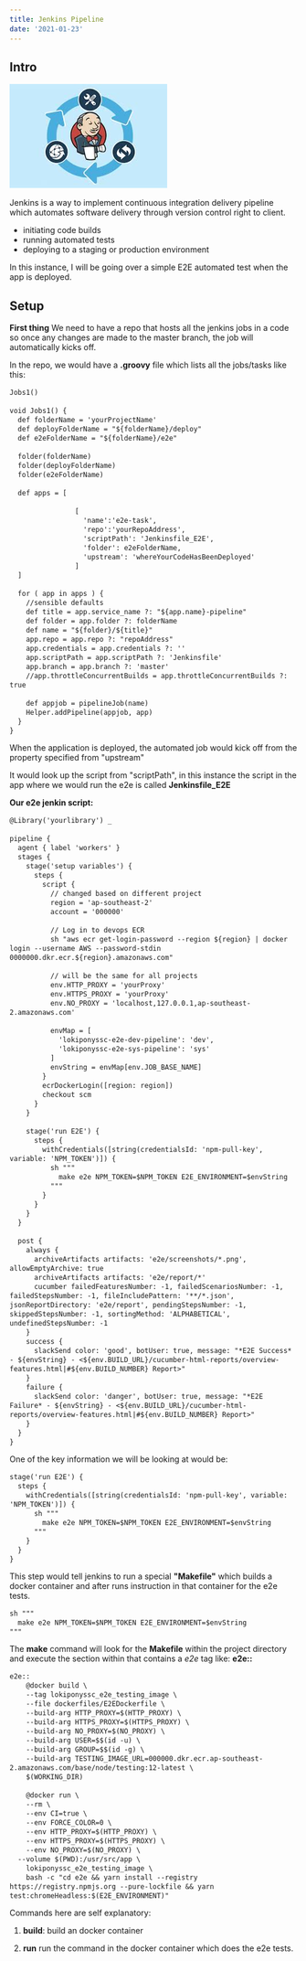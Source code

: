 ```yaml
---
title: Jenkins Pipeline
date: '2021-01-23'
---
```


## Intro

![jenkins](./jenkins.jpeg)

Jenkins is a way to implement continuous integration delivery pipeline which automates software delivery through version control right to client.

- initiating code builds
- running automated tests
- deploying to a staging or production environment

In this instance, I will be going over a simple E2E automated test when the app is deployed.

## Setup

**First thing** We need to have a repo that hosts all the jenkins jobs in a code so once any changes are made to the master branch, the job will automatically kicks off.

In the repo, we would have a **.groovy** file which lists all the jobs/tasks like this:

```
Jobs1()

void Jobs1() {
  def folderName = 'yourProjectName'
  def deployFolderName = "${folderName}/deploy"
  def e2eFolderName = "${folderName}/e2e"

  folder(folderName)
  folder(deployFolderName)
  folder(e2eFolderName)

  def apps = [

                [
                  'name':'e2e-task',
                  'repo':'yourRepoAddress',
                  'scriptPath': 'Jenkinsfile_E2E',
                  'folder': e2eFolderName,
                  'upstream': 'whereYourCodeHasBeenDeployed'
                ]
  ]

  for ( app in apps ) {
    //sensible defaults
    def title = app.service_name ?: "${app.name}-pipeline"
    def folder = app.folder ?: folderName
    def name = "${folder}/${title}"
    app.repo = app.repo ?: "repoAddress"
    app.credentials = app.credentials ?: ''
    app.scriptPath = app.scriptPath ?: 'Jenkinsfile'
    app.branch = app.branch ?: 'master'
    //app.throttleConcurrentBuilds = app.throttleConcurrentBuilds ?: true

    def appjob = pipelineJob(name)
    Helper.addPipeline(appjob, app)
  }
}
```

When the application is deployed, the automated job would kick off from the property specified from "upstream"

It would look up the script from "scriptPath", in this instance the script in the app where we would run the e2e is called **Jenkinsfile_E2E**

**Our e2e jenkin script:**

```
@Library('yourlibrary') _

pipeline {
  agent { label 'workers' }
  stages {
    stage('setup variables') {
      steps {
        script {
          // changed based on different project
          region = 'ap-southeast-2'
          account = '000000'

          // Log in to devops ECR
          sh "aws ecr get-login-password --region ${region} | docker login --username AWS --password-stdin 0000000.dkr.ecr.${region}.amazonaws.com"

          // will be the same for all projects
          env.HTTP_PROXY = 'yourProxy'
          env.HTTPS_PROXY = 'yourProxy'
          env.NO_PROXY = 'localhost,127.0.0.1,ap-southeast-2.amazonaws.com'

          envMap = [
            'lokiponyssc-e2e-dev-pipeline': 'dev',
            'lokiponyssc-e2e-sys-pipeline': 'sys'
          ]
          envString = envMap[env.JOB_BASE_NAME]
        }
        ecrDockerLogin([region: region])
        checkout scm
      }
    }

    stage('run E2E') {
      steps {
        withCredentials([string(credentialsId: 'npm-pull-key', variable: 'NPM_TOKEN')]) {
          sh """
            make e2e NPM_TOKEN=$NPM_TOKEN E2E_ENVIRONMENT=$envString
          """
        }
      }
    }
  }

  post {
    always {
      archiveArtifacts artifacts: 'e2e/screenshots/*.png', allowEmptyArchive: true
      archiveArtifacts artifacts: 'e2e/report/*'
      cucumber failedFeaturesNumber: -1, failedScenariosNumber: -1, failedStepsNumber: -1, fileIncludePattern: '**/*.json', jsonReportDirectory: 'e2e/report', pendingStepsNumber: -1, skippedStepsNumber: -1, sortingMethod: 'ALPHABETICAL', undefinedStepsNumber: -1
    }
    success {
      slackSend color: 'good', botUser: true, message: "*E2E Success* - ${envString} - <${env.BUILD_URL}/cucumber-html-reports/overview-features.html|#${env.BUILD_NUMBER} Report>"
    }
    failure {
      slackSend color: 'danger', botUser: true, message: "*E2E Failure* - ${envString} - <${env.BUILD_URL}/cucumber-html-reports/overview-features.html|#${env.BUILD_NUMBER} Report>"
    }
  }
}

```

One of the key information we will be looking at would be:

```
stage('run E2E') {
  steps {
    withCredentials([string(credentialsId: 'npm-pull-key', variable: 'NPM_TOKEN')]) {
      sh """
        make e2e NPM_TOKEN=$NPM_TOKEN E2E_ENVIRONMENT=$envString
      """
    }
  }
}
```

This step would tell jenkins to run a special **"Makefile"** which builds a docker container and after runs instruction in that container for the e2e tests.

```
sh """
  make e2e NPM_TOKEN=$NPM_TOKEN E2E_ENVIRONMENT=$envString
"""
```

The **make** command will look for the **Makefile** within the project directory and execute the section within that contains a _e2e_ tag like: **e2e::**

```
e2e::
	@docker build \
	--tag lokiponyssc_e2e_testing_image \
	--file dockerfiles/E2EDockerfile \
	--build-arg HTTP_PROXY=$(HTTP_PROXY) \
	--build-arg HTTPS_PROXY=$(HTTPS_PROXY) \
	--build-arg NO_PROXY=$(NO_PROXY) \
	--build-arg USER=$$(id -u) \
	--build-arg GROUP=$$(id -g) \
	--build-arg TESTING_IMAGE_URL=000000.dkr.ecr.ap-southeast-2.amazonaws.com/base/node/testing:12-latest \
	$(WORKING_DIR)

	@docker run \
	--rm \
	--env CI=true \
	--env FORCE_COLOR=0 \
	--env HTTP_PROXY=$(HTTP_PROXY) \
	--env HTTPS_PROXY=$(HTTPS_PROXY) \
	--env NO_PROXY=$(NO_PROXY) \
  --volume $(PWD):/usr/src/app \
	lokiponyssc_e2e_testing_image \
    bash -c "cd e2e && yarn install --registry https://registry.npmjs.org --pure-lockfile && yarn test:chromeHeadless:$(E2E_ENVIRONMENT)"
```

Commands here are self explanatory:

1. **build**: build an docker container

2. **run** run the command in the docker container which does the e2e tests.
